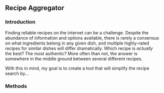 ## Recipe Aggregator

### Introduction
Finding reliable recipes on the internet can be a challenge. Despite the abundance of information and options available, there is rarely a consensus on what ingredients belong in any given dish, and multiple highly-rated recipes for similar dishes will differ dramatically. Which recipe is _actually_ the best? The most authentic? More often than not, the answer is somewhere in the middle ground between several different recipes.

With this in mind, my goal is to create a tool that will simplify the recipe search by...

### Methods